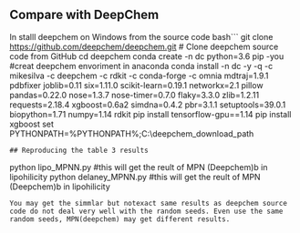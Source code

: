 ## Compare with DeepChem 
In stalll deepchem on Windows from the source code
bash```
git clone https://github.com/deepchem/deepchem.git      # Clone deepchem source code from GitHub
cd deepchem
conda create -n dc python=3.6 pip -you  #creat deepchem envoriment in anaconda
conda install -n dc -y -q -c mikesilva -c deepchem -c rdkit -c conda-forge -c omnia  mdtraj=1.9.1  pdbfixer  joblib=0.11  six=1.11.0  scikit-learn=0.19.1  networkx=2.1  pillow  pandas=0.22.0  nose=1.3.7  nose-timer=0.7.0  flaky=3.3.0  zlib=1.2.11  requests=2.18.4  xgboost=0.6a2  simdna=0.4.2  pbr=3.1.1  setuptools=39.0.1  biopython=1.71 numpy=1.14 rdkit
pip install tensorflow-gpu==1.14
pip install xgboost
set PYTHONPATH=%PYTHONPATH%;C:\deepchem_download_path
```
## Reproducing the table 3 results
```
python lipo_MPNN.py     #this will get the reult of MPN (Deepchem)b in lipohilicity
python delaney_MPNN.py  #this will get the reult of MPN (Deepchem)b in lipohilicity
```
You may get the simmlar but notexact same results as deepchem source code do not deal very well with the random seeds. Even use the same random seeds, MPN(deepchem) may get different results.
